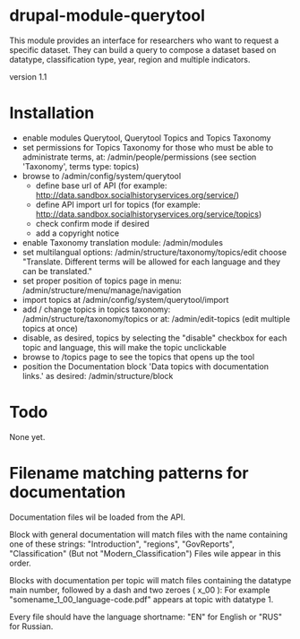 # drupal-module-querytool
This module provides an interface for researchers who want to request a specific dataset.
They can build a query to compose a dataset based on datatype, classification type, year, region and multiple indicators.

version 1.1

# Installation
- enable modules Querytool, Querytool Topics and Topics Taxonomy
- set permissions for Topics Taxonomy for those who must be able to administrate terms, at: /admin/people/permissions (see section 'Taxonomy', terms type: topics)
- browse to /admin/config/system/querytool
    - define base url of API  (for example: http://data.sandbox.socialhistoryservices.org/service/)
    - define API import url for topics (for example: http://data.sandbox.socialhistoryservices.org/service/topics)
    - check confirm mode if desired
    - add a copyright notice
- enable Taxonomy translation module: /admin/modules
- set multilangual options: /admin/structure/taxonomy/topics/edit choose "Translate. Different terms will be allowed for each language and they can be translated."
- set proper position of topics page in menu: /admin/structure/menu/manage/navigation
- import topics at /admin/config/system/querytool/import
- add / change topics in topics taxonomy: /admin/structure/taxonomy/topics or at: /admin/edit-topics (edit multiple topics at once)
- disable, as desired, topics by selecting the "disable" checkbox for each topic and language, this will make the topic unclickable
- browse to /topics page to see the topics that opens up the tool
- position the Documentation block 'Data topics with documentation links.' as desired: /admin/structure/block

# Todo

None yet.

# Filename matching patterns for documentation

Documentation files wil be loaded from the API.

Block with general documentation will match files with the name containing  one of these strings:
"Introduction", "regions", "GovReports", "Classification" (But not "Modern_Classification")
Files wile appear in this order.

Blocks with documentation per topic will match files containing the datatype main number, followed by a dash and two zeroes ( x_00 ):
For example "somename_1_00_language-code.pdf" appears at topic with datatype 1. 

Every file should have the language shortname: "EN" for English or "RUS" for Russian.




           
     